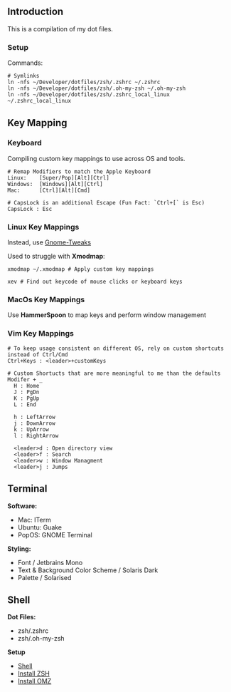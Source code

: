 ## Introduction

This is a compilation of my dot files.

### Setup

Commands:
```
# Symlinks
ln -nfs ~/Developer/dotfiles/zsh/.zshrc ~/.zshrc
ln -nfs ~/Developer/dotfiles/zsh/.oh-my-zsh ~/.oh-my-zsh
ln -nfs ~/Developer/dotfiles/zsh/.zshrc_local_linux ~/.zshrc_local_linux
```

## Key Mapping

### Keyboard

Compiling custom key mappings to use across OS and tools.

```
# Remap Modifiers to match the Apple Keyboard
Linux:    [Super/Pop][Alt][Ctrl]
Windows:  [Windows][Alt][Ctrl]
Mac:      [Ctrl][Alt][Cmd]

# CapsLock is an additional Escape (Fun Fact: `Ctrl+[` is Esc)
CapsLock : Esc

```

### Linux Key Mappings

Instead, use [Gnome-Tweaks](https://itsfoss.com/gnome-tweak-tool)

Used to struggle with **Xmodmap**:
```
xmodmap ~/.xmodmap # Apply custom key mappings

xev # Find out keycode of mouse clicks or keyboard keys

```

### MacOs Key Mappings

Use **HammerSpoon** to map keys and perform window management


### Vim Key Mappings

```
# To keep usage consistent on different OS, rely on custom shortcuts instead of Ctrl/Cmd
Ctrl+Keys : <leader>+customKeys

# Custom Shortucts that are more meaningful to me than the defaults
Modifer + _
  H : Home
  J : PgDn
  K : PgUp
  L : End

  h : LeftArrow
  j : DownArrow
  k : UpArrow
  l : RightArrow

  <leader>d : Open directory view
  <leader>f : Search
  <leader>w : Window Managment
  <leader>j : Jumps
```

## Terminal

**Software:**
- Mac: ITerm
- Ubuntu: Guake
- PopOS: GNOME Terminal

**Styling:**
- Font / Jetbrains Mono
- Text & Background Color Scheme / Solaris Dark
- Palette / Solarised

## Shell

**Dot Files:**
- zsh/.zshrc
- zsh/.oh-my-zsh

**Setup**
- [Shell](200~https://www.cyberciti.biz/tips/how-do-i-find-out-what-shell-im-using.html)
- [Install ZSH](https://github.com/ohmyzsh/ohmyzsh/wiki/Installing-ZSH)
- [Install OMZ](https://github.com/ohmyzsh/ohmyzsh)
